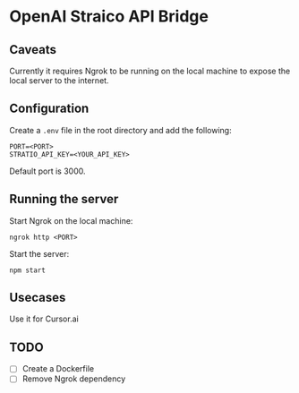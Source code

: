 # OpenAI Straico API Bridge

## Caveats

Currently it requires Ngrok to be running on the local machine to expose the local server to the internet.

## Configuration

Create a `.env` file in the root directory and add the following:

```
PORT=<PORT>
STRATIO_API_KEY=<YOUR_API_KEY>
```

Default port is 3000.

## Running the server

Start Ngrok on the local machine:

```
ngrok http <PORT>
```

Start the server:

```
npm start
```

## Usecases

Use it for Cursor.ai

## TODO

- [ ] Create a Dockerfile
- [ ] Remove Ngrok dependency
